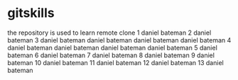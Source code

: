 # gitskills
the repository is used to learn remote clone
1 daniel bateman
2 daniel bateman
3 daniel bateman daniel bateman daniel bateman daniel bateman
4 daniel bateman daniel bateman daniel bateman daniel bateman
5 daniel bateman
6 daniel bateman
7 daniel bateman
8 daniel bateman
9 daniel bateman
10 daniel bateman
11 daniel bateman
12 daniel bateman
13 daniel bateman
